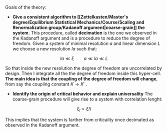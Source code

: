 Goals of the theory:

- **Give a consistent algorithm to [[Zettelkasten/Master's degree/Equilibrium Statistical Mechanics/Course/Scaling and Renormalization group/Kadanoff argument|coarse-grain]] the system.** 
This procedure, called **decimation** is the one we observed in the Kadanoff argument and is a procedure to reduce the degree of freedom. Given a system of minimal resolution $a$ and linear dimension $L$ we choose a new resolution $la$ such that:

$$ la \ll \xi  \qquad a\ll la \ll L$$

So that inside the new resolution the degree of freedom are uncorrelated by design. Then I integrate all the the degree of freedom inside this hyper-cell. **The main idea is that the coupling of the degree of freedom will change**, from say the coupling constant $K \to K'$ .

- **Identify the origin of critical behavior and explain universality**
The coarse-grain procedure will give rise to a system with correlation lenght:

$$ \xi_l = \xi/l $$

This implies that the system is farther from criticality once decimated as observed in the Kadanoff argument.